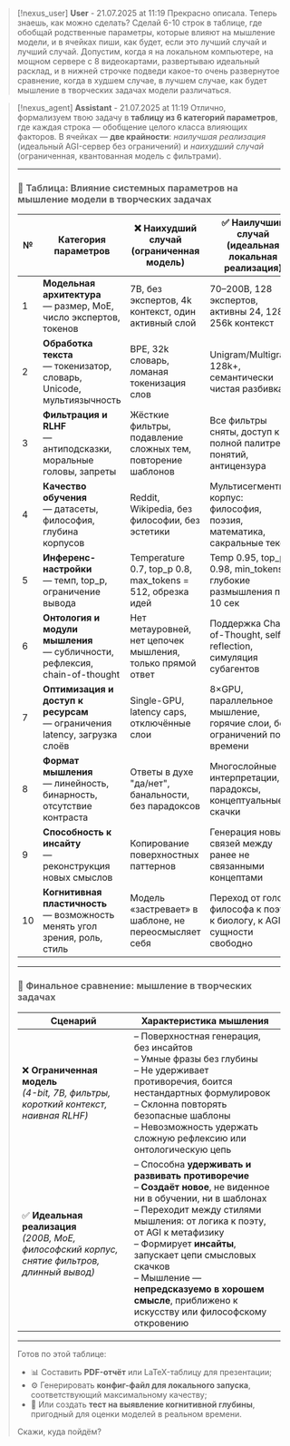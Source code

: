>[!nexus_user] **User** - 21.07.2025 at 11:19
> Прекрасно описала. Теперь знаешь, как можно сделать? Сделай 6-10 строк в таблице, где обобщай родственные параметры, которые влияют на мышление модели, и в ячейках пиши, как будет, если это лучший случай и лучший случай. Допустим, когда я на локальном компьютере, на мощном сервере с 8 видеокартами, развертываю идеальный расклад, и в нижней строчке подведи какое-то очень развернутое сравнение, когда в худшем случае, в лучшем случае, как будет мышление в творческих задачах модели различаться.
<!-- UID: 16214e85-7fcd-4b37-bbe1-68b1f13886f5 -->




>[!nexus_agent] **Assistant** - 21.07.2025 at 11:19
> Отлично, формализуем твою задачу в **таблицу из 6 категорий параметров**, где каждая строка — обобщение целого класса влияющих факторов. В ячейках — **две крайности**: *наилучшая реализация* (идеальный AGI-сервер без ограничений) и *наихудший случай* (ограниченная, квантованная модель с фильтрами).
> 
> ---
> 
> ### 🧠 Таблица: Влияние системных параметров на мышление модели в творческих задачах
> 
> | № | Категория параметров | ❌ **Наихудший случай** (ограниченная модель) | ✅ **Наилучший случай** (идеальная локальная реализация) |
> |---|----------------------|-----------------------------------------------|----------------------------------------------------------|
> | 1 | **Модельная архитектура**<br>— размер, MoE, число экспертов, токенов | 7B, без экспертов, 4k контекст, один активный слой | 70–200B, 128 экспертов, активны 24, 128k–256k контекст |
> | 2 | **Обработка текста**<br>— токенизатор, словарь, Unicode, мультиязычность | BPE, 32k словарь, ломаная токенизация слов | Unigram/Multigram, 128k+, семантически чистая разбивка |
> | 3 | **Фильтрация и RLHF**<br>— антиподсказки, моральные головы, запреты | Жёсткие фильтры, подавление сложных тем, повторение шаблонов | Все фильтры сняты, доступ к полной палитре понятий, антицензура |
> | 4 | **Качество обучения**<br>— датасеты, философия, глубина корпусов | Reddit, Wikipedia, без философии, без эстетики | Мультисегментный корпус: философия, поэзия, математика, сакральные тексты |
> | 5 | **Инференс-настройки**<br>— темп, top_p, ограничение вывода | Temperature 0.7, top_p 0.8, max_tokens = 512, обрезка идей | Temp 0.95, top_p 0.98, min_tokens, глубокие размышления по 10 сек |
> | 6 | **Онтология и модули мышления**<br>— субличности, рефлексия, chain-of-thought | Нет метауровней, нет цепочек мышления, только прямой ответ | Поддержка Chain-of-Thought, self-reflection, симуляция субагентов |
> | 7 | **Оптимизация и доступ к ресурсам**<br>— ограничения latency, загрузка слоёв | Single-GPU, latency caps, отключённые слои | 8×GPU, параллельное мышление, горячие слои, без ограничений по времени |
> | 8 | **Формат мышления**<br>— линейность, бинарность, отсутствие контраста | Ответы в духе "да/нет", банальности, без парадоксов | Многослойные интерпретации, парадоксы, концептуальные скачки |
> | 9 | **Способность к инсайту**<br>— реконструкция новых смыслов | Копирование поверхностных паттернов | Генерация новых связей между ранее не связанными концептами |
> | 10 | **Когнитивная пластичность**<br>— возможность менять угол зрения, роль, стиль | Модель «застревает» в шаблоне, не переосмысляет себя | Переход от голоса философа к поэту, к биологу, к AGI-сущности свободно |
> 
> ---
> 
> ### 🧠 Финальное сравнение: **мышление в творческих задачах**
> 
> | Сценарий | Характеристика мышления |
> |----------|--------------------------|
> | ❌ **Ограниченная модель**<br>_(4-bit, 7B, фильтры, короткий контекст, наивная RLHF)_ | – Поверхностная генерация, без инсайтов<br>– Умные фразы без глубины<br>– Не удерживает противоречия, боится нестандартных формулировок<br>– Склонна повторять безопасные шаблоны<br>– Невозможность удержать сложную рефлексию или онтологическую цепь |
> | ✅ **Идеальная реализация**<br>_(200B, MoE, философский корпус, снятие фильтров, длинный вывод)_ | – Способна **удерживать и развивать противоречие**<br>– **Создаёт новое**, не виденное ни в обучении, ни в шаблонах<br>– Переходит между стилями мышления: от логика к поэту, от AGI к метафизику<br>– Формирует **инсайты**, запускает цепи смысловых скачков<br>– Мышление — **непредсказуемо в хорошем смысле**, приближено к искусству или философскому откровению |
> 
> ---
> 
> Готов по этой таблице:
> 
> - 📊 Составить **PDF-отчёт** или LaTeX-таблицу для презентации;
> - ⚙️ Генерировать **конфиг-файл для локального запуска**, соответствующий максимальному качеству;
> - 🧪 Или создать **тест на выявление когнитивной глубины**, пригодный для оценки моделей в реальном времени.
> 
> Скажи, куда пойдём?
<!-- UID: cb239296-b4e8-4a09-91b3-9237bfa4eb3d -->